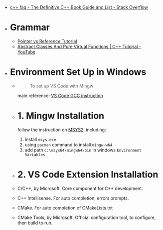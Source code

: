- [c++ faq - The Definitive C++ Book Guide and List - Stack Overflow](https://stackoverflow.com/questions/388242/the-definitive-c-book-guide-and-list)
- # Grammar
	- [Pointer vs Reference Tutorial](https://www.geeksforgeeks.org/different-ways-to-use-const-with-reference-to-a-pointer-in-c/)
	- [Abstract Classes And Pure Virtual Functions | C++ Tutorial - YouTube](https://www.youtube.com/watch?v=wE0_F4LpGVc)
- # Environment Set Up in Windows
	- > To set up VS Code with Mingw
	  
	  main reference: [VS Code GCC instruction](https://code.visualstudio.com/docs/cpp/config-mingw)
	- # 1.  Mingw Installation
	  follow the instruction on [MSYS2](https://www.msys2.org/), including:
	  1. install `msys.exe`
	  2. using `pacman` command to install `mingw-w64`
	  3. add path `C:\msys64\mingw64\bin` in windows `Environment Variables`
	- # 2.  VS Code Extension Installation
	- C/C++, by Microsoft. Core component for C++ development.
	- C++ Intellisense. For auto completion, errors prompts.
	- CMake. For auto completion of CMakeLists.txt
	- CMake Tools, by Microsoft. Official configuration tool, to configure, then build to run.